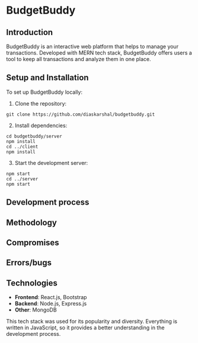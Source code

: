 # BudgetBuddy

## Introduction
BudgetBuddy is an interactive web platform that helps to manage your transactions. Developed with MERN tech stack, BudgetBuddy offers users a tool to keep all transactions and analyze them in one place.

## Setup and Installation
To set up BudgetBuddy locally:
1. Clone the repository:
```
git clone https://github.com/diaskarshal/budgetbuddy.git
```
2. Install dependencies:
```
cd budgetbuddy/server
npm install
cd ../client
npm install
```
3. Start the development server:
```
npm start
cd ../server
npm start
```

## Development process

## Methodology

## Compromises

## Errors/bugs

## Technologies
- **Frontend**: React.js, Bootstrap
- **Backend**: Node.js, Express.js
- **Other**: MongoDB

This tech stack was used for its popularity and diversity. Everything is written in JavaScript, so it provides a better understanding in the development process.